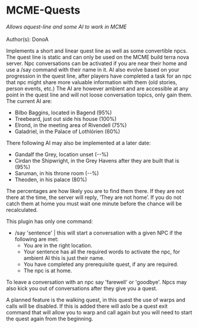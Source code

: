 MCME-Quests
=======

<i>Allows aquest-line and some AI to work in MCME</i><br/>
<br/>
Author(s): DonoA
<br/>

Implements a short and linear quest line as well as some convertible npcs. The quest line is static and can only be used on the MCME build terra nova server. Npc conversations can be activated if you are near their home and use a /say command with their name in it. AI also evolve based on your progression in the quest line, after players have completed a task for an npc that npc might share more valuable information with them (old stories, person events, etc.) The AI are however ambient and are accessible at any point in the quest line and will not loose conversation topics, only gain them. The current AI are:

- Bilbo Baggins, located in Bagend (95%)
- Treebeard, just out side his house (100%)
- Elrond, in the meeting area of Rivendell (75%)
- Galadriel, in the Palace of Lothlórien (60%)

There following AI may also be implemented at a later date:

- Gandalf the Grey, location unset (--%)
- Cirdan the Shipwright, in the Grey Havens after they are built that is (95%)
- Saruman, in his throne room (--%)
- Theoden, in his palace (80%)

The percentages are how likely you are to find them there. If they are not there at the time, the server will reply, ‘They are not home’. If you do not catch them at home you must wait one minute before the chance will be recalculated. 

This plugin has only one command:

- /say 'sentence' | this will start a conversation with a given NPC if the following are met:
    - You are in the right location.
    - Your sentence has all the required words to activate the npc, for ambient AI this is just their name.
    - You have completed any prerequisite quest, if any are required.
    - The npc is at home.

To leave a conversation with an npc say 'farewell' or 'goodbye'. Npcs may also kick you out of conversations after they give you a quest.

A planned feature is the walking quest, in this quest the use of warps and calls will be disabled. If this is added there will aslo be a quest exit command that will allow you to warp and call again but you will need to start the quest again from the beginning.
